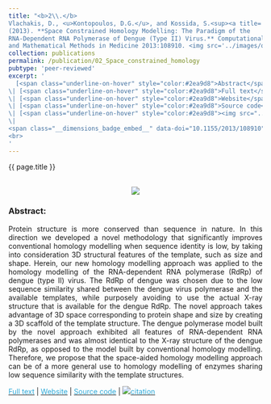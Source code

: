 ```yaml
---
title: "<b>2\\.</b> 
Vlachakis, D., <u>Kontopoulos, D.G.</u>, and Kossida, S.<sup><a title='Corresponding author'>✉</a></sup>
(2013). **Space Constrained Homology Modelling: The Paradigm of the
RNA-Dependent RNA Polymerase of Dengue (Type II) Virus.** Computational 
and Mathematical Methods in Medicine 2013:108910. <img src='../images/open_access.png'>"
collection: publications
permalink: /publication/02_Space_constrained_homology
pubtype: 'peer-reviewed'
excerpt: '
  [<span class="underline-on-hover" style="color:#2ea9d8">Abstract</span>](../publication/02_Space_constrained_homology)
\| [<span class="underline-on-hover" style="color:#2ea9d8">Full text</span>](https://www.hindawi.com/journals/cmmm/2013/108910/)
\| [<span class="underline-on-hover" style="color:#2ea9d8">Website</span>](https://dgkontopoulos.github.io/space_molding/)
\| [<span class="underline-on-hover" style="color:#2ea9d8">Source code</span>](https://github.com/dgkontopoulos/space_molding)
\| [<span class="underline-on-hover" style="color:#2ea9d8"><img src="../images/bibtex.svg">citation</span>](../bibtex/2_Space_constrained.bib)
\|
<span class="__dimensions_badge_embed__" data-doi="10.1155/2013/108910" data-hide-zero-citations="true" data-legend="never" data-style="large_rectangle" style="display: inline;"></span>
<br>
'
---
```


{{ page.title }}<br>
<br><center><img src="../images/publications/space_molding.png"></center>

### Abstract:

<p style='text-align: justify;'>
Protein structure is more conserved than sequence in nature. In this 
direction we developed a novel methodology that significantly improves 
conventional homology modelling when sequence identity is low, by taking 
into consideration 3D structural features of the template, such as size 
and shape. Herein, our new homology modelling approach was applied to the 
homology modelling of the RNA-dependent RNA polymerase (RdRp) of dengue 
(type II) virus. The RdRp of dengue was chosen due to the low sequence 
similarity shared between the dengue virus polymerase and the available 
templates, while purposely avoiding to use the actual X-ray structure 
that is available for the dengue RdRp. The novel approach takes advantage 
of 3D space corresponding to protein shape and size by creating a 3D 
scaffold of the template structure. The dengue polymerase model built 
by the novel approach exhibited all features of RNA-dependent RNA 
polymerases and was almost identical to the X-ray structure of the dengue 
RdRp, as opposed to the model built by conventional homology modelling. 
Therefore, we propose that the space-aided homology modelling approach 
can be of a more general use to homology modelling of enzymes sharing 
low sequence similarity with the template structures.
</p>

[<span class="underline-on-hover" style="color:#2ea9d8">Full text</span>](https://www.hindawi.com/journals/cmmm/2013/108910/)
\| [<span class="underline-on-hover" style="color:#2ea9d8">Website</span>](https://dgkontopoulos.github.io/space_molding/)
\| [<span class="underline-on-hover" style="color:#2ea9d8">Source code</span>](https://github.com/dgkontopoulos/space_molding)
\| [<span class="underline-on-hover" style="color:#2ea9d8"><img src="../images/bibtex.svg">citation</span>](../bibtex/2_Space_constrained.bib)

